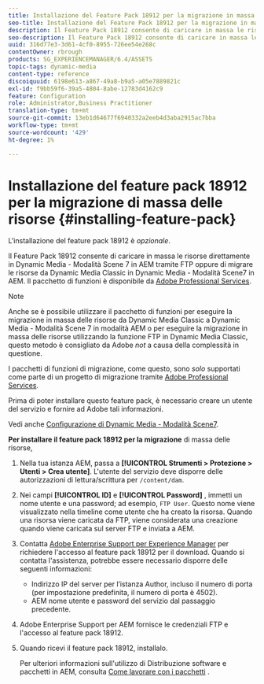```yaml
---
title: Installazione del Feature Pack 18912 per la migrazione in massa delle risorse
seo-title: Installazione del Feature Pack 18912 per la migrazione in massa delle risorse
description: Il Feature Pack 18912 consente di caricare in massa le risorse tramite FTP oppure di migrare le risorse da Dynamic Media Classic a Dynamic Media in AEM. Questo pacchetto di funzioni opzionale è disponibile dal supporto Adobe.
seo-description: Il Feature Pack 18912 consente di caricare in massa le risorse tramite FTP oppure di migrare le risorse da Dynamic Media Classic a Dynamic Media in AEM. Questo pacchetto di funzioni opzionale è disponibile dal supporto Adobe.
uuid: 316d77e3-3d61-4cf0-8955-726ee54e268c
contentOwner: rbrough
products: SG_EXPERIENCEMANAGER/6.4/ASSETS
topic-tags: dynamic-media
content-type: reference
discoiquuid: 6198e613-a867-49a8-b9a5-a05e7889821c
exl-id: f9bb59f6-39a5-4804-8abe-12783d4162c9
feature: Configuration
role: Administrator,Business Practitioner
translation-type: tm+mt
source-git-commit: 13eb1d64677f6940332a2eeb4d3aba2915ac7bba
workflow-type: tm+mt
source-wordcount: '429'
ht-degree: 1%

---
```


# Installazione del feature pack 18912 per la migrazione di massa delle risorse {#installing-feature-pack}

L&#39;installazione del feature pack 18912 è _opzionale_.

Il Feature Pack 18912 consente di caricare in massa le risorse direttamente in Dynamic Media - Modalità Scene 7 in AEM tramite FTP oppure di migrare le risorse da Dynamic Media Classic in Dynamic Media - Modalità Scene7 in AEM. Il pacchetto di funzioni è disponibile da [Adobe Professional Services](https://www.adobe.com/experience-cloud/consulting-services.html).

>[!NOTE]
>
>Anche se è possibile utilizzare il pacchetto di funzioni per eseguire la migrazione in massa delle risorse da Dynamic Media Classic a Dynamic Media - Modalità Scene 7 in modalità AEM o per eseguire la migrazione in massa delle risorse utilizzando la funzione FTP in Dynamic Media Classic, questo metodo è consigliato da Adobe *not* a causa della complessità in questione.
>
>I pacchetti di funzioni di migrazione, come questo, sono *solo* supportati come parte di un progetto di migrazione tramite [Adobe Professional Services](https://www.adobe.com/experience-cloud/consulting-services.html).

Prima di poter installare questo feature pack, è necessario creare un utente del servizio e fornire ad Adobe tali informazioni.

Vedi anche [Configurazione di Dynamic Media - Modalità Scene7](https://helpx.adobe.com/experience-manager/6-4/assets/using/config-dms7.html).

**Per installare il feature pack 18912 per la migrazione** di massa delle risorse,

1. Nella tua istanza AEM, passa a **[!UICONTROL Strumenti > Protezione > Utenti > Crea utente]**. L&#39;utente del servizio deve disporre delle autorizzazioni di lettura/scrittura per `/content/dam`.
1. Nei campi **[!UICONTROL ID]** e **[!UICONTROL Password]** , immetti un nome utente e una password; ad esempio, `FTP User`. Questo nome viene visualizzato nella timeline come utente che ha creato la risorsa. Quando una risorsa viene caricata da FTP, viene considerata una creazione quando viene caricata sul server FTP e inviata a AEM.
1. Contatta [Adobe Enterprise Support per Experience Manager](https://helpx.adobe.com/it/contact/enterprise-support.ec.html) per richiedere l&#39;accesso al feature pack 18912 per il download. Quando si contatta l&#39;assistenza, potrebbe essere necessario disporre delle seguenti informazioni:

   * Indirizzo IP del server per l’istanza Author, incluso il numero di porta (per impostazione predefinita, il numero di porta è 4502).
   * AEM nome utente e password del servizio dal passaggio precedente.

1. Adobe Enterprise Support per AEM fornisce le credenziali FTP e l&#39;accesso al feature pack 18912.

1. Quando ricevi il feature pack 18912, installalo.

   Per ulteriori informazioni sull&#39;utilizzo di Distribuzione software e pacchetti in AEM, consulta [Come lavorare con i pacchetti](/help/sites-administering/package-manager.md) .
